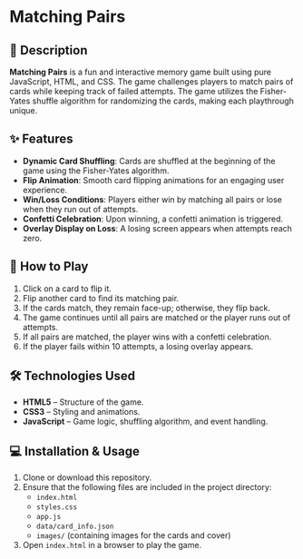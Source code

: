 # Matching Pairs

## 📜 Description
**Matching Pairs** is a fun and interactive memory game built using pure JavaScript, HTML, and CSS. The game challenges players to match pairs of cards while keeping track of failed attempts. The game utilizes the Fisher-Yates shuffle algorithm for randomizing the cards, making each playthrough unique.

## ✨ Features
- **Dynamic Card Shuffling**: Cards are shuffled at the beginning of the game using the Fisher-Yates algorithm.
- **Flip Animation**: Smooth card flipping animations for an engaging user experience.
- **Win/Loss Conditions**: Players either win by matching all pairs or lose when they run out of attempts.
- **Confetti Celebration**: Upon winning, a confetti animation is triggered.
- **Overlay Display on Loss**: A losing screen appears when attempts reach zero.

## 🎯 How to Play
1. Click on a card to flip it.
2. Flip another card to find its matching pair.
3. If the cards match, they remain face-up; otherwise, they flip back.
4. The game continues until all pairs are matched or the player runs out of attempts.
5. If all pairs are matched, the player wins with a confetti celebration.
6. If the player fails within 10 attempts, a losing overlay appears.

## 🛠️ Technologies Used
- **HTML5** – Structure of the game.
- **CSS3** – Styling and animations.
- **JavaScript** – Game logic, shuffling algorithm, and event handling.

## 💻 Installation & Usage
1. Clone or download this repository.
2. Ensure that the following files are included in the project directory:
   - `index.html`
   - `styles.css`
   - `app.js`
   - `data/card_info.json`
   - `images/` (containing images for the cards and cover)
3. Open `index.html` in a browser to play the game.
